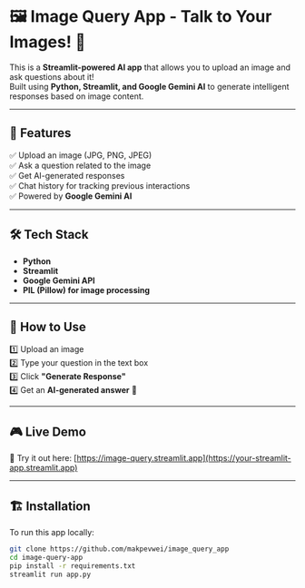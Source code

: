 # 🖼️ Image Query App - Talk to Your Images! 🎤  

This is a **Streamlit-powered AI app** that allows you to upload an image and ask questions about it!  
Built using **Python, Streamlit, and Google Gemini AI** to generate intelligent responses based on image content.  

---

## 🚀 Features  
✅ Upload an image (JPG, PNG, JPEG)  
✅ Ask a question related to the image  
✅ Get AI-generated responses  
✅ Chat history for tracking previous interactions  
✅ Powered by **Google Gemini AI**  

---

## 🛠️ Tech Stack  
- **Python**  
- **Streamlit**  
- **Google Gemini API**  
- **PIL (Pillow) for image processing**  

---

## 📸 How to Use  
1️⃣ Upload an image  
2️⃣ Type your question in the text box  
3️⃣ Click **"Generate Response"**  
4️⃣ Get an **AI-generated answer** 🎯  

---

## 🎮 Live Demo  
🔗 Try it out here: [https://image-query.streamlit.app](https://your-streamlit-app.streamlit.app)  

---

## 🏗️ Installation  
To run this app locally:  

```bash
git clone https://github.com/makpevwei/image_query_app
cd image-query-app
pip install -r requirements.txt
streamlit run app.py
